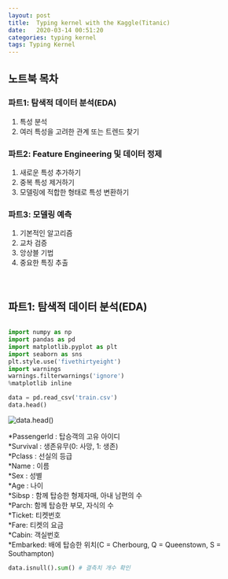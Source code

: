 ```yaml
---
layout: post
title:  Typing kernel with the Kaggle(Titanic)
date:   2020-03-14 00:51:20
categories: typing kernel
tags: Typing Kernel
---
```






## 노트북 목차

### 파트1: 탐색적 데이터 분석(EDA)
1) 특성 분석  
2) 여러 특성을 고려한 관계 또는 트렌드 찾기   

### 파트2: Feature Engineering 및 데이터 정제
1) 새로운 특성 추가하기  
2) 중복 특성 제거하기  
3) 모델링에 적합한 형태로 특성 변환하기  

### 파트3: 모델링 예측
1) 기본적인 알고리즘  
2) 교차 검증  
3) 앙상블 기법  
4) 중요한 특징 추출  
<br><br>
## 파트1: 탐색적 데이터 분석(EDA)

```python

import numpy as np
import pandas as pd
import matplotlib.pyplot as plt
import seaborn as sns
plt.style.use('fivethirtyeight')
import warnings
warnings.filterwarnings('ignore')
%matplotlib inline

data = pd.read_csv('train.csv')
data.head()
```

![data.head()](https://github.com/star6973/star6973.github.io/blob/master/_posts/typing_kernel_img/titanic/train_data_head.JPG)

  *PassengerId : 탑승객의 고유 아이디  
  *Survival : 생존유무(0: 사망, 1: 생존)  
  *Pclass : 선실의 등급  
  *Name : 이름  
  *Sex : 성별  
  *Age : 나이  
  *Sibsp : 함께 탑승한 형제자매, 아내 남편의 수  
  *Parch: 함께 탑승한 부모, 자식의 수  
  *Ticket: 티켓번호  
  *Fare: 티켓의 요금  
  *Cabin: 객실번호  
  *Embarked: 배에 탑승한 위치(C = Cherbourg, Q = Queenstown, S = Southampton)  


```python
data.isnull().sum() # 결측치 개수 확인
```






